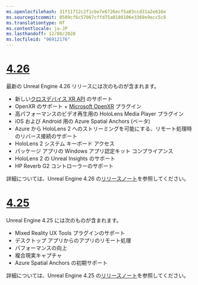 ```yaml
---
ms.openlocfilehash: 31f11712c2f1cbe7e6726ecf5a83ccd31a2e616e
ms.sourcegitcommit: 0509cf6c57067cffd75a0189106e3369e9ecc5c8
ms.translationtype: HT
ms.contentlocale: ja-JP
ms.lasthandoff: 12/08/2020
ms.locfileid: "96912176"
---
```

# <a name="426"></a>[4.26](#tab/ue426)

最新の Unreal Engine 4.26 リリースには次のものが含まれます。
* 新しい[クロスデバイス XR API](https://docs.microsoft.com/windows/mixed-reality/develop/unreal/unreal-porting) のサポート
* OpenXR のサポート + [Microsoft OpenXR](https://github.com/microsoft/Microsoft-OpenXR-Unreal) プラグイン 
* 高パフォーマンスのビデオ再生用の HoloLens Media Player プラグイン
* iOS および Android 用の Azure Spatial Anchors (ベータ)
* Azure から HoloLens 2 へのストリーミングを可能にする、リモート処理時のリバース接続のサポート
* HoloLens 2 システム キーボード アクセス
* パッケージ アプリの Windows アプリ認定キット コンプライアンス
* HoloLens 2 の Unreal Insights のサポート
* HP Reverb G2 コントローラーのサポート

詳細については、Unreal Engine 4.26 の<a href="https://docs.unrealengine.com/Support/Builds/ReleaseNotes/4_26/index.html" target="_blank" title="Unreal Engine 4.26 リリースノート">リリースノート</a>を参照してください。 


# <a name="425"></a>[4.25](#tab/ue425)

Unreal Engine 4.25 には次のものが含まれます。
* Mixed Reality UX Tools プラグインのサポート
* デスクトップ アプリからのアプリのリモート処理
* パフォーマンスの向上
* 複合現実キャプチャ
* Azure Spatial Anchors の初期サポート

詳細については、Unreal Engine 4.25 の<a href="https://docs.unrealengine.com/Support/Builds/ReleaseNotes/4_25/index.html" target="_blank" title="Unreal Engine 4.25 リリースノート">リリースノート</a>を参照してください。 
